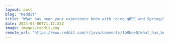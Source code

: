 ```yaml
---
layout: post
blog: "Reddit"
title: "What has been your experience been with using gRPC and Spring/Spring Boot?"
date: 2024-03-06T21:12:22Z
image: images/reddit.png
remote_url: "https://www.reddit.com/r/java/comments/1b8bee0/what_has_been_your_experience_been_with_using/"
---
```

